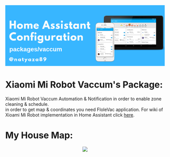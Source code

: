 <center>
<img src="https://github.com/natylaza89/Home-Assistant/blob/master/pics/packages/vaccum/vaccum_logo.png"><br>
</center>

<h1>Xiaomi Mi Robot Vaccum's Package:<br></h1>
<p>
Xiaomi Mi Robot Vaccum Automation & Notification in order to enable zone cleaning & schedule.<br>
in order to get map & coordinates you need FloleVac application.
For wiki of Xioami Mi Robot implementation in Home Assistant click <a href=>here</a>.<br>  
</p>

<h1>My House Map:<br></h1>

<center>  
<img src=https://github.com/natylaza89/Home-Assistant/blob/master/pics/packages/vaccum/map.pngs">
</center>
